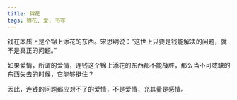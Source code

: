 ```yaml
---
title: 锦花
tags: 锦花, 爱, 书写
---
```



钱在本质上是个锦上添花的东西。宋思明说：“这世上只要是钱能解决的问题，就不是真正的问题。”

如果爱情，所谓的爱情，连钱这个锦上添花的东西都不能战胜，那么当不可或缺的东西失去的时候，它能够挺住？

因此，连钱的问题都应对不了的爱情，不是爱情，充其量是感情。

